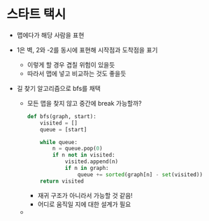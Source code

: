 # 스타트 택시

- 맵에다가 해당 사람을 표현

- 1은 벽, 2와 -2를 동시에 표현해 시작점과 도착점을 표기

  - 이렇게 할 경우 겹칠 위험이 있을듯
  - 따라서 맵에 넣고 비교하는 것도 좋을듯

- 길 찾기 알고리즘으로 bfs를 채택

  - 모든 맵을 찾지 않고 중간에 break 가능할까?

    ```python
    def bfs(graph, start):
        visited = []
        queue = [start]
    
        while queue:
            n = queue.pop(0)
            if n not in visited:
                visited.append(n)
                if n in graph:
                    queue += sorted(graph[n] - set(visited))
        return visited
    ```

    - 재귀 구조가 아니라서 가능할 것 같음!
    - 어디로 움직일 지에 대한 설계가 필요

  - 

